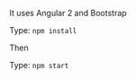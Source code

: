   It uses Angular 2 and Bootstrap 
   
   Type: `npm install`

   Then      
   
   Type: `npm start`
    
